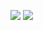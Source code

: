 ![](https://64.media.tumblr.com/2a3da1602f918c2d579e590ca9188264/a9c1c1861b86c1fe-28/s2048x3072/d07a8439d22db2370824ebeabde4464cafc4af24.pnj)
![](https://64.media.tumblr.com/3029cf5406257caf82b9ff69bbb1a12f/17b8539440567930-25/s500x750/86fa10faeca12c09e7fc81f45be2141b7918dcf8.gifv)
